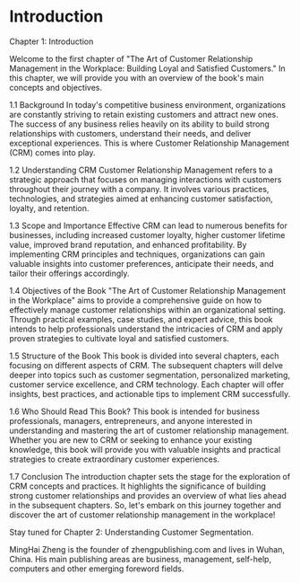 # Introduction

Chapter 1: Introduction

Welcome to the first chapter of "The Art of Customer Relationship Management in the Workplace: Building Loyal and Satisfied Customers." In this chapter, we will provide you with an overview of the book's main concepts and objectives.

1.1 Background In today's competitive business environment, organizations are constantly striving to retain existing customers and attract new ones. The success of any business relies heavily on its ability to build strong relationships with customers, understand their needs, and deliver exceptional experiences. This is where Customer Relationship Management (CRM) comes into play.

1.2 Understanding CRM Customer Relationship Management refers to a strategic approach that focuses on managing interactions with customers throughout their journey with a company. It involves various practices, technologies, and strategies aimed at enhancing customer satisfaction, loyalty, and retention.

1.3 Scope and Importance Effective CRM can lead to numerous benefits for businesses, including increased customer loyalty, higher customer lifetime value, improved brand reputation, and enhanced profitability. By implementing CRM principles and techniques, organizations can gain valuable insights into customer preferences, anticipate their needs, and tailor their offerings accordingly.

1.4 Objectives of the Book "The Art of Customer Relationship Management in the Workplace" aims to provide a comprehensive guide on how to effectively manage customer relationships within an organizational setting. Through practical examples, case studies, and expert advice, this book intends to help professionals understand the intricacies of CRM and apply proven strategies to cultivate loyal and satisfied customers.

1.5 Structure of the Book This book is divided into several chapters, each focusing on different aspects of CRM. The subsequent chapters will delve deeper into topics such as customer segmentation, personalized marketing, customer service excellence, and CRM technology. Each chapter will offer insights, best practices, and actionable tips to implement CRM successfully.

1.6 Who Should Read This Book? This book is intended for business professionals, managers, entrepreneurs, and anyone interested in understanding and mastering the art of customer relationship management. Whether you are new to CRM or seeking to enhance your existing knowledge, this book will provide you with valuable insights and practical strategies to create extraordinary customer experiences.

1.7 Conclusion The introduction chapter sets the stage for the exploration of CRM concepts and practices. It highlights the significance of building strong customer relationships and provides an overview of what lies ahead in the subsequent chapters. So, let's embark on this journey together and discover the art of customer relationship management in the workplace!

Stay tuned for Chapter 2: Understanding Customer Segmentation.


MingHai Zheng is the founder of zhengpublishing.com and lives in Wuhan, China. His main publishing areas are business, management, self-help, computers and other emerging foreword fields.
